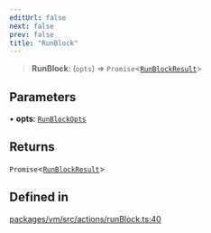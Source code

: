 ```yaml
---
editUrl: false
next: false
prev: false
title: "RunBlock"
---
```


> **RunBlock**: (`opts`) => `Promise`\<[`RunBlockResult`](/reference/tevm/vm/interfaces/runblockresult/)\>

## Parameters

• **opts**: [`RunBlockOpts`](/reference/tevm/vm/interfaces/runblockopts/)

## Returns

`Promise`\<[`RunBlockResult`](/reference/tevm/vm/interfaces/runblockresult/)\>

## Defined in

[packages/vm/src/actions/runBlock.ts:40](https://github.com/evmts/tevm-monorepo/blob/main/packages/vm/src/actions/runBlock.ts#L40)

